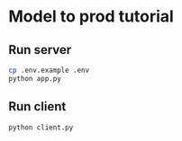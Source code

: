 # Model to prod tutorial
## Run server
``` bash
cp .env.example .env
python app.py
```

## Run client
``` bash
python client.py
```
